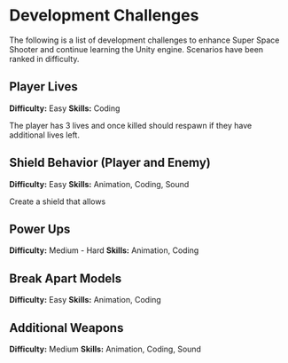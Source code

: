 # Development Challenges
The following is a list of development challenges to enhance Super Space Shooter and continue learning the Unity engine. Scenarios have been ranked in difficulty.

## Player Lives
**Difficulty:** Easy
**Skills:** Coding

The player has 3 lives and once killed should respawn if they have additional lives left.

## Shield Behavior (Player and Enemy)
**Difficulty:** Easy
**Skills:** Animation, Coding, Sound

Create a shield that allows 

## Power Ups
**Difficulty:** Medium - Hard
**Skills:** Animation, Coding

## Break Apart Models
**Difficulty:** Easy
**Skills:** Animation, Coding


## Additional Weapons
**Difficulty:** Medium
**Skills:** Animation, Coding, Sound




